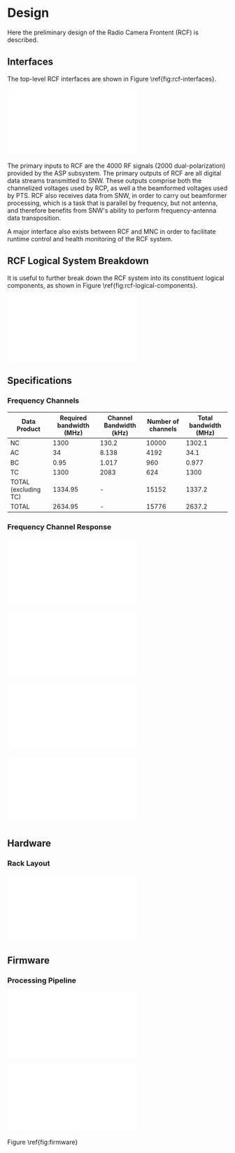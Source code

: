 # Design

Here the preliminary design of the Radio Camera Frontent (RCF) is described.

## Interfaces

The top-level RCF interfaces are shown in Figure \ref{fig:rcf-interfaces}.

![\label{fig:rcf-interfaces}Top-level interfaces to the RCF subsystem. 4000 RF signals are delivered by ASP, which must be digitized and channelized before being passed to SNW. Some data (used for beamforming) is returned to RCF from SNW, beamformed, and then delivered back to SNW](images/rcf-interfaces.drawio.pdf)

The primary inputs to RCF are the 4000 RF signals (2000 dual-polarization) provided by the ASP subsystem.
The primary outputs of RCF are all digital data streams transmitted to SNW.
These outputs comprise both the channelized voltages used by RCP, as well a the beamformed voltages used by PTS.
RCF also receives data from SNW, in order to carry out beamformer processing, which is a task that is parallel by frequency, but not antenna, and therefore benefits from SNW's ability to perform frequency-antenna data transposition.

A major interface also exists between RCF and MNC in order to facilitate runtime control and health monitoring of the RCF system.

## RCF Logical System Breakdown

It is useful to further break down the RCF system into its constituent logical components, as shown in Figure \ref{fig:rcf-logical-components}.

![\label{fig:rcf-logical-components}Logical components of the RCF subsystem.](images/rcf-interfaces-logical.drawio.pdf)

## Specifications

### Frequency Channels

| Data Product | Required bandwidth (MHz) | Channel Bandwidth (kHz) | Number of channels | Total bandwidth (MHz) |
|------------------------------------------|-------------------------|-------------------------|--------------------|-----------------------|
| NC | 1300                    | 130.2                   | 10000              | 1302.1                |
| AC | 34                      | 8.138                   | 4192               | 34.1                  |
| BC | 0.95                    | 1.017                   | 960                | 0.977                 |
| TC | 1300                    | 2083                   | 624                | 1300                  |
| TOTAL (excluding TC) | 1334.95 | -   | 15152 | 1337.2  |
| TOTAL         | 2634.95                 | -                       | 15776              | 2637.2                |


### Frequency Channel Response

![\label{fig:stage1-response}The PFB response of the first stage filter, which is oversampled by a factor of 4/3](images/first_stage_pfb_response.pdf)

![\label{fig:stage2-response}The PFB response of the second stage filters for NC, AC, and BC channelization products.](images/second_stage_pfb_response.pdf)

![\label{fig:stage2tc-response}The PFB response of the second stage filters for TC channelization products.](images/second_stage_pfb_tc_response_1xscale.pdf)

![\label{fig:stage2tc-response-scale}A possible PFB response of the second stage filters for TC channelization products with the filter passbands set to 85% of their usual width.](images/second_stage_pfb_tc_response_0.85xscale.pdf)

## Hardware

### Rack Layout

![](images/rack_layout.drawio.pdf)

## Firmware
### Processing Pipeline

![\label{fig:firmware}](images/rcf-firmware.drawio.rot270.pdf)

![\label{fig:adc-config}](images/rcf-adc-pipeline.drawio.pdf)

Figure \ref{fig:firmware}


